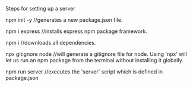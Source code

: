 Steps for setting up a server

npm init -y //generates a new package.json file.

npm i express //installs express npm package framework.

npm i //downloads all dependencies.

npx gitignore node //will generate a gitignore file for node. Using 'npx' will let us run an npm package from the terminal without
installing it globally. 

npm run server //executes the 'server' script which is defined in package.json